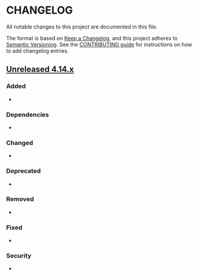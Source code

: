 # CHANGELOG
All notable changes to this project are documented in this file.

The format is based on [Keep a Changelog](https://keepachangelog.com/en/1.0.0/), and this project adheres to [Semantic Versioning](https://semver.org/spec/v2.0.0.html). See the [CONTRIBUTING guide](./CONTRIBUTING.md#Changelog) for instructions on how to add changelog entries.

## [Unreleased 4.14.x]
### Added
- 

### Dependencies
- 

### Changed
- 

### Deprecated
- 

### Removed
- 

### Fixed
- 

### Security
- 

[Unreleased 4.14.x]: https://github.com/wazuh/wazuh-indexer/compare/4.13.0...4.14.0

